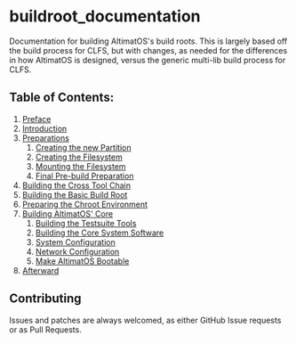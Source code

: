 # buildroot_documentation

Documentation for building AltimatOS's build roots. This is largely based off the build process for CLFS, but with changes, as needed for the differences in how AltimatOS is designed, versus the generic multi-lib build process for CLFS.

## Table of Contents:

1. [Preface](Preface.md)
1. [Introduction](Introduction.md)
1. [Preparations](Preparations.md)
   1. [Creating the new Partition](Preparations.md#creating-the-new-partition)
   1. [Creating the Filesystem](Preparations.md#creating-the-filesystem)
   1. [Mounting the Filesystem](Preparations.md#mounting-the-filesystem)
   1. [Final Pre-build Preparation](Preparations.md#final-pre-build-preparation)
1. [Building the Cross Tool Chain](CrossToolChain.md#building-the-cross-tool-chain)
1. [Building the Basic Build Root](#building-the-basic-build-root)
1. [Preparing the Chroot Environment](#preparing-the-chroot-environment)
1. [Building AltimatOS' Core](#building-altimatos'-core)
   1. [Building the Testsuite Tools](#building-the-testsuite-tools)
   1. [Building the Core System Software](#building-the-core-system-software)
   1. [System Configuration](#system-configuration)
   1. [Network Configuration](#network-configuration)
   1. [Make AltimatOS Bootable](#make-altimatos-bootable)
1. [Afterward](#afterward)

## Contributing

Issues and patches are always welcomed, as either GitHub Issue requests or as Pull Requests.

